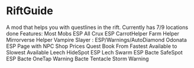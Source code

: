 # RiftGuide
A mod that helps you with questlines in the rift. Currently has 7/9 locations done
Features:
Most Mobs ESP
All Crux ESP
CarrotHelper
Farm Helper
Mirrorverse Helper
Vampire Slayer : ESP/Warnings/AutoDiamond
Odonata ESP
Page with NPC Shop Prices
Quest Book From Fastest Available to Slowest Available
Leech HideSpot ESP
Lech Swarm ESP
Bacte SafeSpot ESP
Bacte OneTap Warning
Bacte Tentacle Storm Warning
